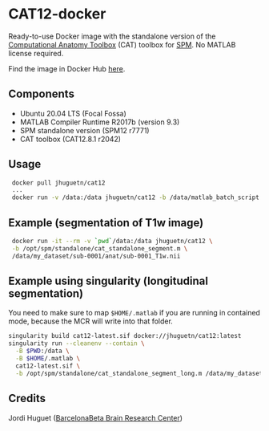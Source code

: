CAT12-docker
============
Ready-to-use Docker image with the standalone version of the
[Computational Anatomy Toolbox](http://www.neuro.uni-jena.de/cat/) (CAT) toolbox
for [SPM](https://www.fil.ion.ucl.ac.uk/spm/). No MATLAB license required.

Find the image in Docker Hub [here](https://hub.docker.com/r/jhuguetn/cat12).

Components
----------
* Ubuntu 20.04 LTS (Focal Fossa)
* MATLAB Compiler Runtime R2017b (version 9.3)
* SPM standalone version (SPM12 r7771)
* CAT toolbox (CAT12.8.1 r2042)

Usage
-----
```bash
 docker pull jhuguetn/cat12
 ...
 docker run -v /data:/data jhuguetn/cat12 -b /data/matlab_batch_script.m /data/img.nii
```

Example (segmentation of T1w image)
-----
```bash
 docker run -it --rm -v `pwd`/data:/data jhuguetn/cat12 \
 -b /opt/spm/standalone/cat_standalone_segment.m \
 /data/my_dataset/sub-0001/anat/sub-0001_T1w.nii
```

Example using singularity (longitudinal segmentation)
----

You need to make sure to map `$HOME/.matlab` if you are running in contained
mode, because the MCR will write into that folder.

```bash
singularity build cat12-latest.sif docker://jhuguetn/cat12:latest
singularity run --cleanenv --contain \
  -B $PWD:/data \
  -B $HOME/.matlab \
  cat12-latest.sif \
  -b /opt/spm/standalone/cat_standalone_segment_long.m /data/my_dataset/sub-01/ses-0{1,2,3}/anat/sub-01_T1w.nii
```

Credits
-------
Jordi Huguet ([BarcelonaBeta Brain Research Center](http://barcelonabeta.org))
